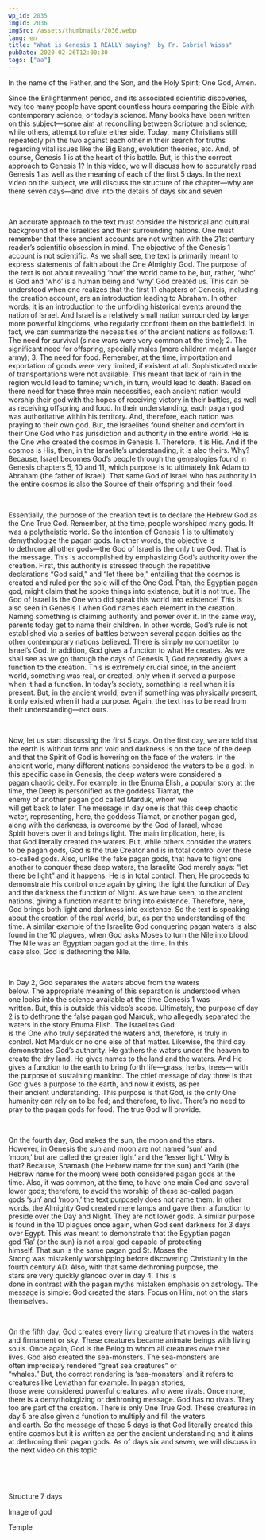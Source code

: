```yaml
---
wp_id: 2035
imgId: 2036
imgSrc: /assets/thumbnails/2036.webp
lang: en
title: "What is Genesis 1 REALLY saying?  by Fr. Gabriel Wissa"
pubDate: 2020-02-26T12:00:30
tags: ["aa"]
---
```


<!-- page: 6 -->

<p>In the name of the Father, and the Son, and the Holy Spirit; One God, Amen.</p>
<p>Since the Enlightenment period, and its associated scientific discoveries, way too many people have spent countless hours comparing the Bible with contemporary science, or today’s science. Many books have been written on this subject—some aim at reconciling between Scripture and science; while others, attempt to refute either side. Today, many Christians still repeatedly pin the two against each other in their search for truths regarding vital issues like the Big Bang, evolution theories, etc. And, of course, Genesis 1 is at the heart of this battle. But, is this the correct approach to Genesis 1? In this video, we will discuss how to accurately read Genesis 1 as well as the meaning of each of the first 5 days. In the next video on the subject, we will discuss the structure of the chapter—why are there seven days—and dive into the details of days six and seven</p>
<p>&nbsp;</p>
<p><span data-contrast="auto">An accurate approach to the text must consider the historical and cultural background of the Israelites and their surrounding nations. One must remember that these ancient accounts are not written with the 21</span><span data-contrast="auto">st</span><span data-contrast="auto"> century reader’s scientific obsession in mind. The objective of the Genesis 1 account is not scientific. As we shall see, the text is primarily meant to express statements of faith about the One Almighty God. The purpose of the text is not about revealing ‘how’ the world came to be, but, rather, ‘who’ is God and ‘who’ is a human being and ‘why’ God created us. This can be understood when one realizes that the first 11 chapters of Genesis, including the creation account, are an introduction leading to Abraham. In other words, it is an introduction to the unfolding historical events around the nation of Israel. And Israel is a relatively small nation surrounded by larger more powerful kingdoms, who regularly confront them on the battlefield. In fact, we can summarize the necessities of the ancient nations as follows: 1. The need for survival (since wars were very common at the time); 2. The significant need for offspring, specially males (more children meant a larger army); 3. The need for food. Remember, at the time, importation and exportation of goods were very limited, if existent at all. Sophisticated mode of transportations </span><span data-contrast="auto">were</span><span data-contrast="auto"> not available. This meant that lack of rain in the region would lead to </span><span data-contrast="auto">famine;</span><span data-contrast="auto"> which, in turn, would lead to death. Based on there need for these three main necessities, each ancient nation would worship their god with the hopes of receiving victory in their battles, as well as receiving offspring and food. In their understanding, each pagan god was authoritative within his territory. And, therefore, each nation was praying to their own god. </span><span data-contrast="auto">But,</span><span data-contrast="auto"> the Israelites found shelter and comfort in their One God who has jurisdiction and authority in the entire world. He is the One who created the cosmos in Genesis 1. Therefore, it is His. And if the cosmos is His, then, in the Israelite’s understanding, it is also theirs. Why? Because, Israel becomes God’s people through the genealogies found in Genesis chapters 5, 10 and 11, which purpose is to ultimately link Adam to Abraham (the father of Israel). That same God of Israel who has authority in the entire cosmos is also the Source of their offspring and their food. </span><span data-ccp-props="{&quot;201341983&quot;:0,&quot;335559739&quot;:200,&quot;335559740&quot;:276}" data-wac-het="1"> </span></p>
<p><span data-ccp-props="{&quot;201341983&quot;:0,&quot;335559739&quot;:200,&quot;335559740&quot;:276}" data-wac-het="1"> </span></p>
<p><span data-contrast="auto">Essentially, the purpose of the creation text is to declare the Hebrew God as the One True God. </span><span data-contrast="auto">Remember, at the time, people worshiped many gods. It was a polytheistic world.</span><span data-contrast="auto"> </span><span data-contrast="auto">So</span><span data-contrast="auto"> the</span><span data-contrast="auto"> intention </span><span data-contrast="auto">of Genesis 1 </span><span data-contrast="auto">is </span><span data-contrast="auto">to </span><span data-contrast="auto">ultimately demythologize the pagan </span><span data-contrast="auto">gods. In other words, </span><span data-contrast="auto">the</span><span data-contrast="auto"> objective is to</span><span data-contrast="auto"> </span><span data-contrast="auto">dethrone </span><span data-contrast="auto">all other</span><span data-contrast="auto"> gods</span><span data-contrast="auto">—the God of Israel is the only true God</span><span data-contrast="auto">.</span><span data-contrast="auto"> That is the message.</span><span data-contrast="auto"> Th</span><span data-contrast="auto">is </span><span data-contrast="auto">is accomplished by emphasizing God’s authority over the creation. First, this authority is stressed through the repetitive declaration</span><span data-contrast="auto">s</span><span data-contrast="auto"> “God said,” </span><span data-contrast="auto">and “let</span><span data-contrast="auto"> there be,” </span><span data-contrast="auto">entailing that the cosmos is created and ruled per the sole will of the One God.</span><span data-contrast="auto"> </span><span data-contrast="auto">Ptah, the </span><span data-contrast="auto">Egyptian pagan god</span><span data-contrast="auto">,</span><span data-contrast="auto"> might </span><span data-contrast="auto">claim</span><span data-contrast="auto"> that </span><span data-contrast="auto">he spoke things into existence, but </span><span data-contrast="auto">it is</span><span data-contrast="auto"> not true.</span><span data-contrast="auto"> The God of Israel </span><span data-contrast="auto">is the One who </span><span data-contrast="auto">did</span><span data-contrast="auto"> speak this world into existence</span><span data-contrast="auto">! </span><span data-contrast="auto">This is also</span><span data-contrast="auto"> seen</span><span data-contrast="auto"> </span><span data-contrast="auto">in Genesis 1</span><span data-contrast="auto"> when God names </span><span data-contrast="auto">each element </span><span data-contrast="auto">in</span><span data-contrast="auto"> the creation. Naming something is claiming authority and power over it. </span><span data-contrast="auto">In the </span><span data-contrast="auto">same way, parents today get to name their children. </span><span data-contrast="auto">In other words, God’s rule is not established via a series of battles between several pagan deities as the other contemporary nations believed. There is simply no competitor</span><span data-contrast="auto"> to Israel’s God</span><span data-contrast="auto">.</span><span data-contrast="auto"> In addition,</span><span data-contrast="auto"> God gives a function to what He creates.</span><span data-contrast="auto"> As we shall see as we go through the days of Genesis </span><span data-contrast="auto">1</span><span data-contrast="auto">, </span><span data-contrast="auto">God </span><span data-contrast="auto">repeatedly gives a function to the creation. This is extremely crucial </span><span data-contrast="auto">since</span><span data-contrast="auto">, in the ancient world, </span><span data-contrast="auto">something was </span><span data-contrast="auto">real, or created, only when it served a purpose</span><span data-contrast="auto">—when it had a function</span><span data-contrast="auto">. </span><span data-contrast="auto">In today’s society</span><span data-contrast="auto">, something is real when </span><span data-contrast="auto">it is present.</span><span data-contrast="auto"> But</span><span data-contrast="auto">, in the ancient world, even if something was physically present, it only exist</span><span data-contrast="auto">ed</span><span data-contrast="auto"> </span><span data-contrast="auto">when it ha</span><span data-contrast="auto">d</span><span data-contrast="auto"> a purpose. Again, the text </span><span data-contrast="auto">has to</span><span data-contrast="auto"> be read from the</span><span data-contrast="auto">ir</span><span data-contrast="auto"> </span><span data-contrast="auto">understanding</span><span data-contrast="auto">—not </span><span data-contrast="auto">ours.</span><span data-contrast="auto"> </span><span data-ccp-props="{&quot;201341983&quot;:0,&quot;335559739&quot;:200,&quot;335559740&quot;:276}" data-wac-het="1"> </span></p>
<p><span data-ccp-props="{&quot;201341983&quot;:0,&quot;335559739&quot;:200,&quot;335559740&quot;:276}" data-wac-het="1"> </span></p>
<p><span data-contrast="auto">Now, let us start </span><span data-contrast="auto">discussing the first 5 days. </span><span data-contrast="auto">On the first day, we are told that the earth is without form</span><span data-contrast="auto"> </span><span data-contrast="auto">and void and darkness </span><span data-contrast="auto">is</span><span data-contrast="auto"> on the face of the deep and that the Spirit of God is hovering on the face of the waters.</span><span data-contrast="auto"> In the ancient world, </span><span data-contrast="auto">many </span><span data-contrast="auto">different nations </span><span data-contrast="auto">considered the waters to be </span><span data-contrast="auto">a god. </span><span data-contrast="auto">In this specific case</span><span data-contrast="auto"> in Genesis</span><span data-contrast="auto">, t</span><span data-contrast="auto">he deep waters</span><span data-contrast="auto"> </span><span data-contrast="auto">were considered</span><span data-contrast="auto"> a pagan</span><span data-contrast="auto"> chaotic</span><span data-contrast="auto"> </span><span data-contrast="auto">deity</span><span data-contrast="auto">. </span><span data-contrast="auto">For example, i</span><span data-contrast="auto">n the </span><span data-contrast="auto">Enuma</span><span data-contrast="auto"> </span><span data-contrast="auto">Elish</span><span data-contrast="auto">, a popular</span><span data-contrast="auto"> </span><span data-contrast="auto">story</span><span data-contrast="auto"> at the time</span><span data-contrast="auto">, the Deep </span><span data-contrast="auto">is personified as the goddess Tiamat, the enemy </span><span data-contrast="auto">of </span><span data-contrast="auto">another </span><span data-contrast="auto">pagan god </span><span data-contrast="auto">called </span><span data-contrast="auto">Marduk</span><span data-contrast="auto">, </span><span data-contrast="auto">whom</span><span data-contrast="auto"> we will </span><span data-contrast="auto">get </span><span data-contrast="auto">back </span><span data-contrast="auto">to </span><span data-contrast="auto">later. </span><span data-contrast="auto">The message in day one is that </span><span data-contrast="auto">t</span><span data-contrast="auto">his deep </span><span data-contrast="auto">chaotic water</span><span data-contrast="auto">,</span><span data-contrast="auto"> </span><span data-contrast="auto">representing, here, the goddess Tiamat, or another pagan god, along </span><span data-contrast="auto">with </span><span data-contrast="auto">the </span><span data-contrast="auto">darkness</span><span data-contrast="auto">,</span><span data-contrast="auto"> </span><span data-contrast="auto">is overcome by the God of Israel, who</span><span data-contrast="auto">se Spirit</span><span data-contrast="auto"> </span><span data-contrast="auto">hovers over it</span><span data-contrast="auto"> and brings </span><span data-contrast="auto">light. </span><span data-contrast="auto">The main </span><span data-contrast="auto">implication</span><span data-contrast="auto">, here, is that </span><span data-contrast="auto">God</span><span data-contrast="auto"> literally created the waters. But, while others consider the waters to be pagan gods, God</span><span data-contrast="auto"> </span><span data-contrast="auto">is </span><span data-contrast="auto">the true Creator and is in </span><span data-contrast="auto">total control over </span><span data-contrast="auto">these so-called gods</span><span data-contrast="auto">. </span><span data-contrast="auto">Also, u</span><span data-contrast="auto">nlike the </span><span data-contrast="auto">fake </span><span data-contrast="auto">pagan gods, that </span><span data-contrast="auto">have to</span><span data-contrast="auto"> fight one another to conquer these deep waters, the Israelite </span><span data-contrast="auto">God </span><span data-contrast="auto">merely says</span><span data-contrast="auto">:</span><span data-contrast="auto"> </span><span data-contrast="auto">“let there be light”</span><span data-contrast="auto"> </span><span data-contrast="auto">and it </span><span data-contrast="auto">happens</span><span data-contrast="auto">. He is in total control.</span><span data-contrast="auto"> Then, He proceeds to demonstrate His control once again by </span><span data-contrast="auto">giving the light the function of Day and the darkness the function of Night. </span><span data-contrast="auto">As we have seen, </span><span data-contrast="auto">to the ancient nations, </span><span data-contrast="auto">giving a function</span><span data-contrast="auto"> </span><span data-contrast="auto">meant t</span><span data-contrast="auto">o bring into existence. </span><span data-contrast="auto">Therefore, h</span><span data-contrast="auto">e</span><span data-contrast="auto">re, God</span><span data-contrast="auto"> brings both </span><span data-contrast="auto">light and darkness </span><span data-contrast="auto">into existence.</span><span data-contrast="auto"> </span><span data-contrast="auto">So</span><span data-contrast="auto"> the text is speaking about the creation of the </span><span data-contrast="auto">real </span><span data-contrast="auto">world</span><span data-contrast="auto">, but, as per the understanding of the time.</span><span data-contrast="auto"> </span><span data-contrast="auto">A similar </span><span data-contrast="auto">example </span><span data-contrast="auto">of </span><span data-contrast="auto">the Israelite </span><span data-contrast="auto">God conquering </span><span data-contrast="auto">pagan waters is also found in the </span><span data-contrast="auto">10 plagues, when God asks Moses to </span><span data-contrast="auto">turn the Nile</span><span data-contrast="auto"> into blood. The Nile was an </span><span data-contrast="auto">Egyptian pagan god at the time</span><span data-contrast="auto">.</span><span data-contrast="auto"> </span><span data-contrast="auto">In this case</span><span data-contrast="auto"> also, </span><span data-contrast="auto">God </span><span data-contrast="auto">is </span><span data-contrast="auto">dethroning the Nile. </span><span data-ccp-props="{&quot;201341983&quot;:0,&quot;335559739&quot;:200,&quot;335559740&quot;:276}" data-wac-het="1"> </span></p>
<p><span data-ccp-props="{&quot;201341983&quot;:0,&quot;335559739&quot;:200,&quot;335559740&quot;:276}" data-wac-het="1"> </span></p>
<p><span data-contrast="auto">In Day 2, God separates the water</span><span data-contrast="auto">s above from the waters below. </span><span data-contrast="auto">The </span><span data-contrast="auto">appropriate</span><span data-contrast="auto"> meaning of this </span><span data-contrast="auto">separation </span><span data-contrast="auto">is understood when one </span><span data-contrast="auto">looks into</span><span data-contrast="auto"> the science </span><span data-contrast="auto">available</span><span data-contrast="auto"> at the time</span><span data-contrast="auto"> </span><span data-contrast="auto">Genesis 1 </span><span data-contrast="auto">was written. </span><span data-contrast="auto">But,</span><span data-contrast="auto"> this is outside </span><span data-contrast="auto">t</span><span data-contrast="auto">his video</span><span data-contrast="auto">’s scope</span><span data-contrast="auto">.</span><span data-contrast="auto"> </span><span data-contrast="auto">U</span><span data-contrast="auto">ltimately, the </span><span data-contrast="auto">purpose of day 2 </span><span data-contrast="auto">is to dethrone the </span><span data-contrast="auto">false</span><span data-contrast="auto"> </span><span data-contrast="auto">pagan god </span><span data-contrast="auto">Marduk</span><span data-contrast="auto">,</span><span data-contrast="auto"> who allegedly separated the waters</span><span data-contrast="auto"> in the </span><span data-contrast="auto">story </span><span data-contrast="auto">Enuma </span><span data-contrast="auto">Elish</span><span data-contrast="auto">. </span><span data-contrast="auto">The Israelites God is </span><span data-contrast="auto">the </span><span data-contrast="auto">One </span><span data-contrast="auto">who </span><span data-contrast="auto">truly </span><span data-contrast="auto">separated the waters and, therefore, is truly </span><span data-contrast="auto">in control</span><span data-contrast="auto">. </span><span data-contrast="auto">Not </span><span data-contrast="auto">Marduk</span><span data-contrast="auto"> or </span><span data-contrast="auto">no</span><span data-contrast="auto"> one else</span><span data-contrast="auto"> of that matter</span><span data-contrast="auto">.</span><span data-contrast="auto"> </span><span data-contrast="auto">Likewise, the third day demonstrates God’s authority. He gathers the waters under the heaven to create the dry land. He gives names to the land and the waters. And He gives </span><span data-contrast="auto">a function</span><span data-contrast="auto"> to the earth to bring forth life</span><span data-contrast="auto">—</span><span data-contrast="auto">grass, herbs, trees</span><span data-contrast="auto">—</span><span data-contrast="auto"> </span><span data-contrast="auto">with the purpose of </span><span data-contrast="auto">sustain</span><span data-contrast="auto">ing</span><span data-contrast="auto"> mankind. The chief message of day three is that God </span><span data-contrast="auto">g</span><span data-contrast="auto">ives</span><span data-contrast="auto"> a purpose to the earth, and now</span><span data-contrast="auto"> it exists</span><span data-contrast="auto">,</span><span data-contrast="auto"> as per their </span><span data-contrast="auto">ancient </span><span data-contrast="auto">understanding</span><span data-contrast="auto">.</span><span data-contrast="auto"> </span><span data-contrast="auto">This purpose is that </span><span data-contrast="auto">God, </span><span data-contrast="auto">is the </span><span data-contrast="auto">only </span><span data-contrast="auto">One humanity can rely on to be fed; and therefore, to live.</span><span data-contrast="auto"> </span><span data-contrast="auto">There’s no need to pray to the pagan gods for food. </span><span data-contrast="auto">The true God will provide. </span><span data-ccp-props="{&quot;201341983&quot;:0,&quot;335559739&quot;:200,&quot;335559740&quot;:276}" data-wac-het="1"> </span></p>
<p><span data-ccp-props="{&quot;201341983&quot;:0,&quot;335559739&quot;:200,&quot;335559740&quot;:276}" data-wac-het="1"> </span></p>
<p><span data-contrast="auto">On the fourth day, God makes the sun, the moon and the stars. However, </span><span data-contrast="auto">in</span><span data-contrast="auto"> Genesis </span><span data-contrast="auto">the sun and moon are not named</span><span data-contrast="auto"> ‘sun’ and ‘moon</span><span data-contrast="auto">,</span><span data-contrast="auto">’</span><span data-contrast="auto"> but </span><span data-contrast="auto">are called the </span><span data-contrast="auto">‘</span><span data-contrast="auto">greater light</span><span data-contrast="auto">’</span><span data-contrast="auto"> and the </span><span data-contrast="auto">‘</span><span data-contrast="auto">lesser light.</span><span data-contrast="auto">’</span><span data-contrast="auto"> </span><span data-contrast="auto">Why is that? </span><span data-contrast="auto">Because, Shamash (</span><span data-contrast="auto">the Hebrew name for </span><span data-contrast="auto">the </span><span data-contrast="auto">sun) and </span><span data-contrast="auto">Yarih</span><span data-contrast="auto"> (</span><span data-contrast="auto">the Hebrew name for </span><span data-contrast="auto">the </span><span data-contrast="auto">moon) were</span><span data-contrast="auto"> both</span><span data-contrast="auto"> </span><span data-contrast="auto">considered </span><span data-contrast="auto">pagan gods</span><span data-contrast="auto"> at the time</span><span data-contrast="auto">. </span><span data-contrast="auto">Also</span><span data-contrast="auto">, </span><span data-contrast="auto">it </span><span data-contrast="auto">was common</span><span data-contrast="auto">,</span><span data-contrast="auto"> </span><span data-contrast="auto">at the time</span><span data-contrast="auto">,</span><span data-contrast="auto"> to have one main God and several lower gods; t</span><span data-contrast="auto">herefore, </span><span data-contrast="auto">to avoid </span><span data-contrast="auto">the </span><span data-contrast="auto">worship of th</span><span data-contrast="auto">ese so-called pagan gods</span><span data-contrast="auto"> ‘sun’ and ‘moon</span><span data-contrast="auto">,</span><span data-contrast="auto">’</span><span data-contrast="auto"> the text </span><span data-contrast="auto">purposely </span><span data-contrast="auto">does not name them</span><span data-contrast="auto">. In other words, the Almighty God created mere lamps and gave them </span><span data-contrast="auto">a function</span><span data-contrast="auto"> to preside over the Day and Night</span><span data-contrast="auto">. They are not </span><span data-contrast="auto">lower </span><span data-contrast="auto">gods. </span><span data-contrast="auto">A similar purpose is found in the </span><span data-contrast="auto">10 plagues once again, when God sent darkness for 3 days over Egypt</span><span data-contrast="auto">. This was meant to demonstrate </span><span data-contrast="auto">that</span><span data-contrast="auto"> the Egyptian pagan god </span><span data-contrast="auto">‘</span><span data-contrast="auto">Ra</span><span data-contrast="auto">’</span><span data-contrast="auto"> </span><span data-contrast="auto">(or the sun) is not a </span><span data-contrast="auto">real </span><span data-contrast="auto">god</span><span data-contrast="auto"> capable of protecting himself</span><span data-contrast="auto">. </span><span data-contrast="auto">That </span><span data-contrast="auto">sun </span><span data-contrast="auto">is the same </span><span data-contrast="auto">pagan </span><span data-contrast="auto">god St. Moses the Strong </span><span data-contrast="auto">was </span><span data-contrast="auto">mistakenly</span><span data-contrast="auto"> worshipping</span><span data-contrast="auto"> before discovering Christianity</span><span data-contrast="auto"> </span><span data-contrast="auto">in the fourth century</span><span data-contrast="auto"> AD</span><span data-contrast="auto">. </span><span data-contrast="auto">Also, with th</span><span data-contrast="auto">at</span><span data-contrast="auto"> same </span><span data-contrast="auto">dethroning</span><span data-contrast="auto"> purpose, </span><span data-contrast="auto">the stars </span><span data-contrast="auto">are </span><span data-contrast="auto">very </span><span data-contrast="auto">quickly glanced over in </span><span data-contrast="auto">day 4</span><span data-contrast="auto">. This is done </span><span data-contrast="auto">in</span><span data-contrast="auto"> contrast</span><span data-contrast="auto"> </span><span data-contrast="auto">with </span><span data-contrast="auto">the </span><span data-contrast="auto">pagan </span><span data-contrast="auto">myths</span><span data-contrast="auto"> </span><span data-contrast="auto">mistaken</span><span data-contrast="auto"> </span><span data-contrast="auto">emphasis</span><span data-contrast="auto"> </span><span data-contrast="auto">on </span><span data-contrast="auto">astrology.</span><span data-contrast="auto"> The message</span><span data-contrast="auto"> is simple: God created the stars.</span><span data-contrast="auto"> </span><span data-contrast="auto">Focus on Him, not on the stars themselves.</span><span data-ccp-props="{&quot;201341983&quot;:0,&quot;335559739&quot;:200,&quot;335559740&quot;:276}" data-wac-het="1"> </span></p>
<p><span data-ccp-props="{&quot;201341983&quot;:0,&quot;335559739&quot;:200,&quot;335559740&quot;:276}" data-wac-het="1"> </span></p>
<p><span data-contrast="auto">On the fifth day, God creates every living creature that moves in the waters and firmament</span><span data-contrast="auto"> or sky</span><span data-contrast="auto">. These creatures became animate beings with living souls. Once again, </span><span data-contrast="auto">God</span><span data-contrast="auto"> is the Being to whom all creatures owe their lives. </span><span data-contrast="auto">God also</span><span data-contrast="auto"> created the sea-monsters</span><span data-contrast="auto">.</span><span data-contrast="auto"> </span><span data-contrast="auto">T</span><span data-contrast="auto">h</span><span data-contrast="auto">e sea-monsters are often </span><span data-contrast="auto">imprecisely rendered</span><span data-contrast="auto"> “great sea creatures” </span><span data-contrast="auto">or “whales</span><span data-contrast="auto">.</span><span data-contrast="auto">”</span><span data-contrast="auto"> </span><span data-contrast="auto">But,</span><span data-contrast="auto"> </span><span data-contrast="auto">the </span><span data-contrast="auto">correct </span><span data-contrast="auto">rendering is </span><span data-contrast="auto">‘</span><span data-contrast="auto">sea-monsters</span><span data-contrast="auto">’</span><span data-contrast="auto"> and it refers to creatures like </span><span data-contrast="auto">Leviathan </span><span data-contrast="auto">for example</span><span data-contrast="auto">. In pagan </span><span data-contrast="auto">stories</span><span data-contrast="auto">, those </span><span data-contrast="auto">were</span><span data-contrast="auto"> considered powerful creatures, who </span><span data-contrast="auto">were</span><span data-contrast="auto"> rivals. </span><span data-contrast="auto">Once </span><span data-contrast="auto">more, the</span><span data-contrast="auto">re is a</span><span data-contrast="auto"> demythologizing </span><span data-contrast="auto">or dethroning </span><span data-contrast="auto">message. God has no rivals. </span><span data-contrast="auto">They too </span><span data-contrast="auto">are </span><span data-contrast="auto">part of the creation</span><span data-contrast="auto">.</span><span data-contrast="auto"> There is </span><span data-contrast="auto">only</span><span data-contrast="auto"> One True God.</span><span data-contrast="auto"> </span><span data-contrast="auto">The</span><span data-contrast="auto">se creatures in day 5 </span><span data-contrast="auto">are </span><span data-contrast="auto">also </span><span data-contrast="auto">given a function </span><span data-contrast="auto">to multiply and fill the </span><span data-contrast="auto">waters and </span><span data-contrast="auto">earth. </span><span data-contrast="auto">So</span><span data-contrast="auto"> the message of these 5 days is that God literally created this entire cosmos but it is written as per the ancient understanding and it aims at dethroning their pagan gods. </span><span data-contrast="auto">As of </span><span data-contrast="auto">days</span><span data-contrast="auto"> six and seven, we </span><span data-contrast="auto">will discuss i</span><span data-contrast="none">n the next video on </span><span data-contrast="none">this topic</span><span data-contrast="none">.</span><span data-ccp-props="{&quot;201341983&quot;:0,&quot;335559739&quot;:0,&quot;335559740&quot;:240}" data-wac-het="1"> </span></p>
<p><span data-ccp-props="{&quot;201341983&quot;:0,&quot;335559739&quot;:200,&quot;335559740&quot;:276}" data-wac-het="1"> </span></p>
<p><span data-ccp-props="{&quot;201341983&quot;:0,&quot;335559739&quot;:200,&quot;335559740&quot;:276}" data-wac-het="1"> </span></p>
<p><span data-contrast="auto">Structure 7 days</span><span data-ccp-props="{&quot;201341983&quot;:0,&quot;335559739&quot;:200,&quot;335559740&quot;:276}" data-wac-het="1"> </span></p>
<p><span data-contrast="auto">Image of god</span><span data-ccp-props="{&quot;201341983&quot;:0,&quot;335559739&quot;:200,&quot;335559740&quot;:276}" data-wac-het="1"> </span></p>
<p><span data-contrast="auto">Temple</span><span data-ccp-props="{&quot;201341983&quot;:0,&quot;335559739&quot;:200,&quot;335559740&quot;:276}" data-wac-het="1"> </span></p>
<p><span data-ccp-props="{&quot;201341983&quot;:0,&quot;335559739&quot;:200,&quot;335559740&quot;:276}" data-wac-het="1"> </span></p>
<p><span data-ccp-props="{&quot;201341983&quot;:0,&quot;335559739&quot;:200,&quot;335559740&quot;:276}" data-wac-het="1"> </span></p>

